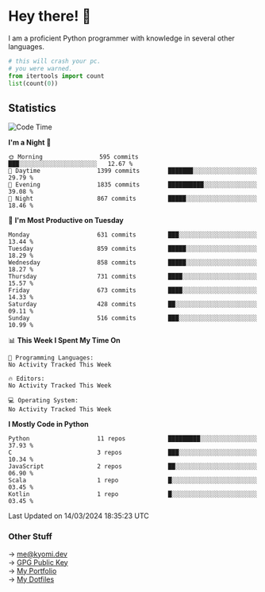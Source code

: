 # Hey there! 👋

I am a proficient Python programmer with knowledge in several other languages.

```py
# this will crash your pc.
# you were warned.
from itertools import count
list(count(0))
```

## Statistics
<!--START_SECTION:waka-->
![Code Time](http://img.shields.io/badge/Code%20Time-952%20hrs%2016%20mins-blue)

**I'm a Night 🦉** 

```text
🌞 Morning                595 commits         ███░░░░░░░░░░░░░░░░░░░░░░   12.67 % 
🌆 Daytime                1399 commits        ███████░░░░░░░░░░░░░░░░░░   29.79 % 
🌃 Evening                1835 commits        ██████████░░░░░░░░░░░░░░░   39.08 % 
🌙 Night                  867 commits         █████░░░░░░░░░░░░░░░░░░░░   18.46 % 
```
📅 **I'm Most Productive on Tuesday** 

```text
Monday                   631 commits         ███░░░░░░░░░░░░░░░░░░░░░░   13.44 % 
Tuesday                  859 commits         █████░░░░░░░░░░░░░░░░░░░░   18.29 % 
Wednesday                858 commits         █████░░░░░░░░░░░░░░░░░░░░   18.27 % 
Thursday                 731 commits         ████░░░░░░░░░░░░░░░░░░░░░   15.57 % 
Friday                   673 commits         ████░░░░░░░░░░░░░░░░░░░░░   14.33 % 
Saturday                 428 commits         ██░░░░░░░░░░░░░░░░░░░░░░░   09.11 % 
Sunday                   516 commits         ███░░░░░░░░░░░░░░░░░░░░░░   10.99 % 
```


📊 **This Week I Spent My Time On** 

```text
💬 Programming Languages: 
No Activity Tracked This Week

🔥 Editors: 
No Activity Tracked This Week

💻 Operating System: 
No Activity Tracked This Week
```

**I Mostly Code in Python** 

```text
Python                   11 repos            █████████░░░░░░░░░░░░░░░░   37.93 % 
C                        3 repos             ███░░░░░░░░░░░░░░░░░░░░░░   10.34 % 
JavaScript               2 repos             ██░░░░░░░░░░░░░░░░░░░░░░░   06.90 % 
Scala                    1 repo              █░░░░░░░░░░░░░░░░░░░░░░░░   03.45 % 
Kotlin                   1 repo              █░░░░░░░░░░░░░░░░░░░░░░░░   03.45 % 
```




 Last Updated on 14/03/2024 18:35:23 UTC
<!--END_SECTION:waka-->

### Other Stuff

→ [me@kyomi.dev](mailto:me@kyomi.dev)\
→ [GPG Public Key](https://github.com/bitterteriyaki.gpg)\
→ [My Portfolio](https://kyomi.dev)\
→ [My Dotfiles](https://github.com/bitterteriyaki/dotfiles)
